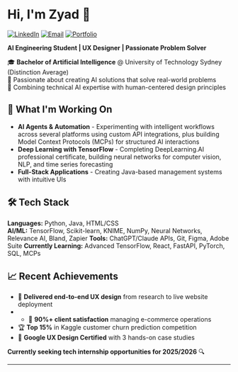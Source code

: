 # Hi, I'm Zyad 👋
[![LinkedIn](https://img.shields.io/badge/LinkedIn-0077B5?style=for-the-badge&logo=linkedin&logoColor=white)](https://linkedin.com/in/zyadkamalhamed/)
[![Email](https://img.shields.io/badge/Email-D14836?style=for-the-badge&logo=gmail&logoColor=white)](mailto:zyad2408@live.com.au)
[![Portfolio](https://img.shields.io/badge/Portfolio-FF5722?style=for-the-badge&logo=firefox&logoColor=white)](https://zyadkamalhamed.work)

**AI Engineering Student | UX Designer | Passionate Problem Solver**

🎓 **Bachelor of Artificial Intelligence** @ University of Technology Sydney (Distinction Average)  
🔬 Passionate about creating AI solutions that solve real-world problems  
🎨 Combining technical AI expertise with human-centered design principles

## 🚀 What I'm Working On
- **AI Agents & Automation** - Experimenting with intelligent workflows across several platforms using custom API integrations, plus building Model Context Protocols (MCPs) for structured AI interactions
- **Deep Learning with TensorFlow** - Completing DeepLearning.AI professional certificate, building neural networks for computer vision, NLP, and time series forecasting
- **Full-Stack Applications** - Creating Java-based management systems with intuitive UIs

## 🛠️ Tech Stack
**Languages:** Python, Java, HTML/CSS  
**AI/ML:** TensorFlow, Scikit-learn, KNIME, NumPy, Neural Networks, Relevance AI, Bland, Zapier
**Tools:** ChatGPT/Claude APIs, Git, Figma, Adobe Suite
**Currently Learning:** Advanced TensorFlow, React, FastAPI, PyTorch, SQL, MCPs

## 📈 Recent Achievements
- 🎨 **Delivered end-to-end UX design** from research to live website deployment
- - 🎯 **90%+ client satisfaction** managing e-commerce operations
- 🏆 **Top 15%** in Kaggle customer churn prediction competition
- 📜 **Google UX Design Certified** with 3 hands-on case studies

**Currently seeking tech internship opportunities for 2025/2026** 🔍

---
